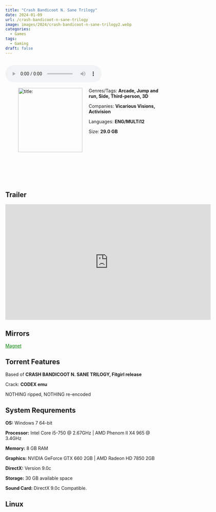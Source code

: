 ```yaml
---
title: "Crash Bandicoot N. Sane Trilogy"
date: 2024-01-09
url: /crash-bandicoot-n-sane-trilogy
image: images/2024/crash-bandicoot-n-sane-trilogy2.webp
categories:
  - Games
tags:
  - Gaming
draft: false
---
```

##
<style>
  body.dark-mode,
  body.dark-mode main * {
    background: url('/images/2024/crash-bandicoot-n-sane-trilogy.webp') center center fixed no-repeat;
    background-size: 100% 100%;
    background-size: cover;
    color: #f5f5f5;
  }
</style>
<script>
    document.addEventListener('DOMContentLoaded', function () {
        var body = document.body;
        var switcher = document.querySelector('.js-toggle');
                body.classList.add('dark-mode');
                // Save user preference in storage
                localStorage.setItem('darkMode', 'true');
            
        });
</script>

<audio controls autoplay>
  <source src="/audio/crash-bandicoot-n-sane-trilogy.mp3" type="audio/mp3">
  Your browser does not support the audio tag.
</audio>⠀⠀⠀
⠀
<figure style="float: left; margin-right: 20px;">
  <img src="/images/2024/crash-bandicoot-n-sane-trilogy2.webp" alt="title: "Crash Bandicoot N. Sane Trilogy"" style="width: 200px;">
</figure>

Genres/Tags: **Arcade, Jump and run, Side, Third-person, 3D**

Companies: **Vicarious Visions, Activision**

Languages: **ENG/MULTi12**

Size: **29.0 GB**

# ⠀
# ⠀

## Trailer
<iframe width="640" height="360" src="https://www.youtube.com/embed/4fbO2-egZ3U" title="The Comeback Trailer | Crash Bandicoot® N. Sane Trilogy | Crash Bandicoot" frameborder="0" allow="accelerometer; autoplay; clipboard-write; encrypted-media; gyroscope; picture-in-picture; web-share" allowfullscreen></iframe>

## Mirrors
<a href="magnet:?xt=urn:btih:AHYYNNRR26I6HWI6AOYM7EURM5QJWR6L&dn=Crash%20Bandicoot%20N.%20Sane%20Trilogy" style="color: green;">Magnet</a>

## Torrent Features
Based of **CRASH BANDICOOT N. SANE TRILOGY, Fitgirl release**

Crack: **CODEX emu**

NOTHING ripped, NOTHING re-encoded

## System Requrements
**OS:** Windows 7 64-bit

**Processor:** Intel Core i5-750 @ 2.67GHz | AMD Phenom II X4 965 @ 3.4GHz

**Memory:** 8 GB RAM

**Graphics:** NVIDIA GeForce GTX 660 2GB | AMD Radeon HD 7850 2GB

**DirectX:** Version 9.0c

**Storage:** 30 GB available space

**Sound Card:** DirectX 9.0c Compatible.


## Linux
